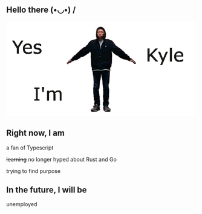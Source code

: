 ## Hello there  (•◡•) /
![Image of Kyle](https://github.com/zhengkyl/zhengkyl/blob/master/spinsplash.gif)

<!-- [![Top Langs](https://github-readme-stats.vercel.app/api/top-langs/?username=zhengkyl&theme=dracula&layout=compact)](https://github.com/anuraghazra/github-readme-stats) -->

## Right now, I am

a fan of Typescript

~~learning~~ no longer hyped about Rust and Go

trying to find purpose

## In the future, I will be

unemployed



